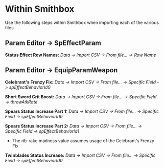 # Within Smithbox
Use the following steps within Smithbox when importing each of the various files


## Param Editor -> SpEffectParam
**Status Effect Row Names:** *Data -> Import CSV -> From file... -> Row Name*


## Param Editor -> EquipParamWeapon
**Celebrant's Frenzy Fix:** *Data -> Import CSV -> From file... -> Specific Field -> spEffectBehaviorId0*

**Short Sword Crit Boost:** *Data -> Import CSV -> From file... -> Specific Field -> throwAtkRate*

**Spears Status Increase Part 1:** *Data -> Import CSV -> From file... -> Specific Field -> spEffectBehaviorId0*

**Spears Status Increase Part 2:** *Data -> Import CSV -> From file... -> Specific Field -> spEffectBehaviorId1*
- The rib-rake madness value assumes usage of the Celebrant's Frenzy Fix

**Twinblades Status Increase:** *Data -> Import CSV -> From file... -> Specific Field -> spEffectBehaviorId0*
